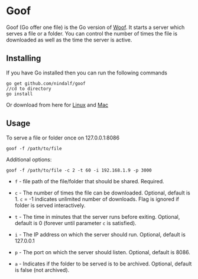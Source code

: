Goof
========

Goof (Go offer one file) is the Go version of [Woof](https://bitbucket.org/edu/woof/src/). It starts a server which serves a file or a folder. You can control the number of times the file is downloaded as well as the time the server is active.

Installing
---

If you have Go installed then you can run the following commands

```
go get github.com/nindalf/goof
//cd to directory
go install 
```

Or download from here for [Linux](https://github.com/nindalf/goof/releases/download/v0.8/goof) and [Mac](https://github.com/nindalf/goof/releases/download/v0.8/goof-mac)

Usage
---

To serve a file or folder once on 127.0.0.1:8086

`goof -f /path/to/file`

Additional options:

`goof -f /path/to/file -c 2 -t 60 -i 192.168.1.9 -p 3000`

* `f` - file path of the file/folder that should be shared. Required.

* `c` - The number of times the file can be downloaded. Optional, default is 1. `c` = -1 indicates unlimited number of downloads. Flag is ignored if folder is served interactively.

* `t` - The time in minutes that the server runs before exiting. Optional, default is 0 (forever until parameter `c` is satisfied). 

* `i` - The IP address on which the server should run. Optional, default is 127.0.0.1

* `p` - The port on which the server should listen. Optional, default is 8086.

* `a` - Indicates if the folder to be served is to be archived. Optional, default is false (not archived).
